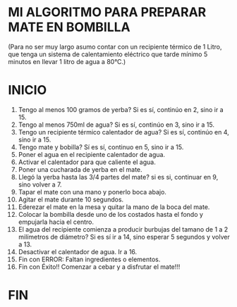 # MI ALGORITMO PARA PREPARAR MATE EN BOMBILLA
(Para no ser muy largo asumo contar con un recipiente térmico de 1 Litro,
que tenga un sistema de calentamiento eléctrico que tarde mínimo 5 minutos en llevar 1 litro de agua a 80°C.)
 # INICIO
1. Tengo al menos 100 gramos de yerba? Si es sí, continúo en 2, sino ir a 15.
2. Tengo al menos 750ml de agua? Si es sí, continúo en 3, sino ir a 15.
3. Tengo un recipiente térmico calentador de agua? Si es sí, continúo en 4, sino ir a 15.
4. Tengo mate y bobilla? Sí es sí, continuo en 5, sino ir a 15.
5. Poner el agua en el recipiente calentador de agua.
6. Activar el calentador para que caliente el agua.
7. Poner una cucharada de yerba en el mate.
8. Llegó la yerba hasta las 3/4 partes del mate? si es si, continuar en 9, sino volver a 7.
9. Tapar el mate con una mano y ponerlo boca abajo.
10. Agitar el mate durante 10 segundos.
11. Ederezar el mate en la mesa y quitar la mano de la boca del mate.
12. Colocar la bombilla desde uno de los costados hasta el fondo y empujarla hacia el centro.
13. El agua del recipiente comienza a producir burbujas del tamano de 1 a 2 milímetros de diámetro? Si es sí ir a 14, sino esperar 5 segundos y volver a 13.
14. Desactivar el calentador de agua. Ir a 16.
15. Fin con ERROR: Faltan ingredientes o elementos.
16. Fin con Éxito!! Comenzar a cebar y a disfrutar el mate!!!
# FIN